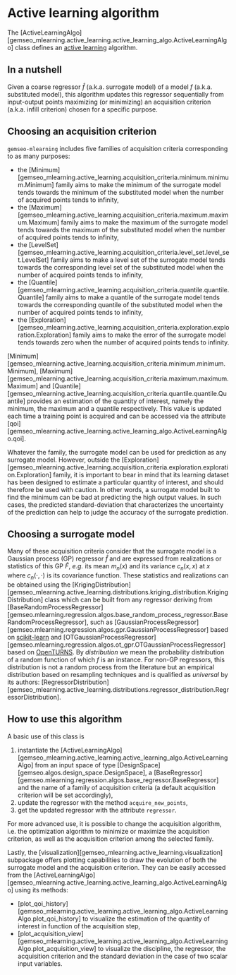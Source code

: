 <!--
 Copyright 2021 IRT Saint Exupéry, https://www.irt-saintexupery.com

 This work is licensed under the Creative Commons Attribution-ShareAlike 4.0
 International License. To view a copy of this license, visit
 http://creativecommons.org/licenses/by-sa/4.0/ or send a letter to Creative
 Commons, PO Box 1866, Mountain View, CA 94042, USA.
-->

# Active learning algorithm

The [ActiveLearningAlgo][gemseo_mlearning.active_learning.active_learning_algo.ActiveLearningAlgo] class
defines an [active learning](what_active_learning_is.md) algorithm.

## In a nutshell

Given a coarse regressor $\hat{f}$ (a.k.a. surrogate model)
of a model $f$ (a.k.a. substituted model),
this algorithm updates this regressor sequentially
from input-output points maximizing (or minimizing) an acquisition criterion
(a.k.a. infill criterion)
chosen for a specific purpose.

## Choosing an acquisition criterion

`gemseo-mlearning` includes five families of acquisition criteria corresponding to as many purposes:

- the [Minimum][gemseo_mlearning.active_learning.acquisition_criteria.minimum.minimum.Minimum] family
  aims to make the minimum of the surrogate model
  tends towards the minimum of the substituted model
  when the number of acquired points tends to infinity,
- the [Maximum][gemseo_mlearning.active_learning.acquisition_criteria.maximum.maximum.Maximum] family
  aims to make the maximum of the surrogate model
  tends towards the maximum of the substituted model
  when the number of acquired points tends to infinity,
- the [LevelSet][gemseo_mlearning.active_learning.acquisition_criteria.level_set.level_set.LevelSet] family
  aims to make a level set of the surrogate model
  tends towards the corresponding level set of the substituted model
  when the number of acquired points tends to infinity,
- the [Quantile][gemseo_mlearning.active_learning.acquisition_criteria.quantile.quantile.Quantile] family
  aims to make a quantile of the surrogate model
  tends towards the corresponding quantile of the substituted model
  when the number of acquired points tends to infinity,
- the [Exploration][gemseo_mlearning.active_learning.acquisition_criteria.exploration.exploration.Exploration] family
  aims to make the error of the surrogate model tends towards zero
  when the number of acquired points tends to infinity.

[Minimum][gemseo_mlearning.active_learning.acquisition_criteria.minimum.minimum.Minimum],
[Maximum][gemseo_mlearning.active_learning.acquisition_criteria.maximum.maximum.Maximum]
and [Quantile][gemseo_mlearning.active_learning.acquisition_criteria.quantile.quantile.Quantile]
provides an estimation of the quantity of interest,
namely the minimum, the maximum and a quantile respectively.
This value is updated each time a training point is acquired
and can be accessed via the attribute
[qoi][gemseo_mlearning.active_learning.active_learning_algo.ActiveLearningAlgo.qoi].

Whatever the family,
the surrogate model can be used for prediction as any surrogate model.
However,
outside the
[Exploration][gemseo_mlearning.active_learning.acquisition_criteria.exploration.exploration.Exploration] family,
it is important to bear in mind
that its learning dataset has been designed to estimate a particular quantity of interest,
and should therefore be used with caution.
In other words,
a surrogate model built to find the minimum can be bad at predicting the high output values.
In such cases,
the predicted standard-deviation
that characterizes the uncertainty of the prediction
can help to judge the accuracy of the surrogate prediction.

## Choosing a surrogate model

Many of these acquisition criteria consider that
the surrogate model is a Gaussian process (GP) regressor $\hat{f}$
and are expressed from realizations or statistics of this GP $\hat{F}$,
*e.g.* its mean $m_n(x)$ and its variance $c_n(x,x)$ at $x$
where $c_n(\cdot,\cdot)$ is its covariance function.
These statistics and realizations can be obtained using the
[KrigingDistribution][gemseo_mlearning.active_learning.distributions.kriging_distribution.KrigingDistribution]
class
which can be built from any regressor deriving from
[BaseRandomProcessRegressor][gemseo.mlearning.regression.algos.base_random_process_regressor.BaseRandomProcessRegressor],
such as [GaussianProcessRegressor][gemseo.mlearning.regression.algos.gpr.GaussianProcessRegressor] based on
[scikit-learn](https://scikit-learn.org/stable/modules/generated/sklearn.gaussian_process.GaussianProcessRegressor.html)
and [OTGaussianProcessRegressor][gemseo.mlearning.regression.algos.ot_gpr.OTGaussianProcessRegressor] based on
[OpenTURNS](https://openturns.github.io/openturns/latest/user_manual/response_surface/_generated/openturns.KrigingAlgorithm.html).
By *distribution* we mean
the probability distribution of a random function of which $f$ is an instance.
For non-GP regressors,
this distribution is not a random process from the literature
but an empirical distribution based on resampling techniques
and is qualified as *universal* by its authors:
[RegressorDistribution][gemseo_mlearning.active_learning.distributions.regressor_distribution.RegressorDistribution].

## How to use this algorithm

A basic use of this class is

1. instantiate
   the [ActiveLearningAlgo][gemseo_mlearning.active_learning.active_learning_algo.ActiveLearningAlgo]
   from an input space of type [DesignSpace][gemseo.algos.design_space.DesignSpace],
   a [BaseRegressor][gemseo.mlearning.regression.algos.base_regressor.BaseRegressor]
   and the name of a family of acquisition criteria
   (a default acquisition criterion will be set accordingly),
2. update the regressor with the method ``acquire_new_points``,
3. get the updated regressor with the attribute ``regressor``.

For more advanced use,
it is possible to change the acquisition algorithm,
i.e. the optimization algorithm to minimize or maximize the acquisition criterion,
as well as the acquisition criterion among the selected family.

Lastly,
the [visualization][gemseo_mlearning.active_learning.visualization] subpackage
offers plotting capabilities
to draw the evolution of both the surrogate model and the acquisition criterion.
They can be easily accessed
from the [ActiveLearningAlgo][gemseo_mlearning.active_learning.active_learning_algo.ActiveLearningAlgo]
using its methods:

- [plot_qoi_history][gemseo_mlearning.active_learning.active_learning_algo.ActiveLearningAlgo.plot_qoi_history]
  to visualize the estimation of the quantity of interest in function of the acquisition step,
- [plot_acquisition_view][gemseo_mlearning.active_learning.active_learning_algo.ActiveLearningAlgo.plot_acquisition_view]
  to visualize the discipline, the regressor, the acquisition criterion and the standard deviation
  in the case of two scalar input variables.
